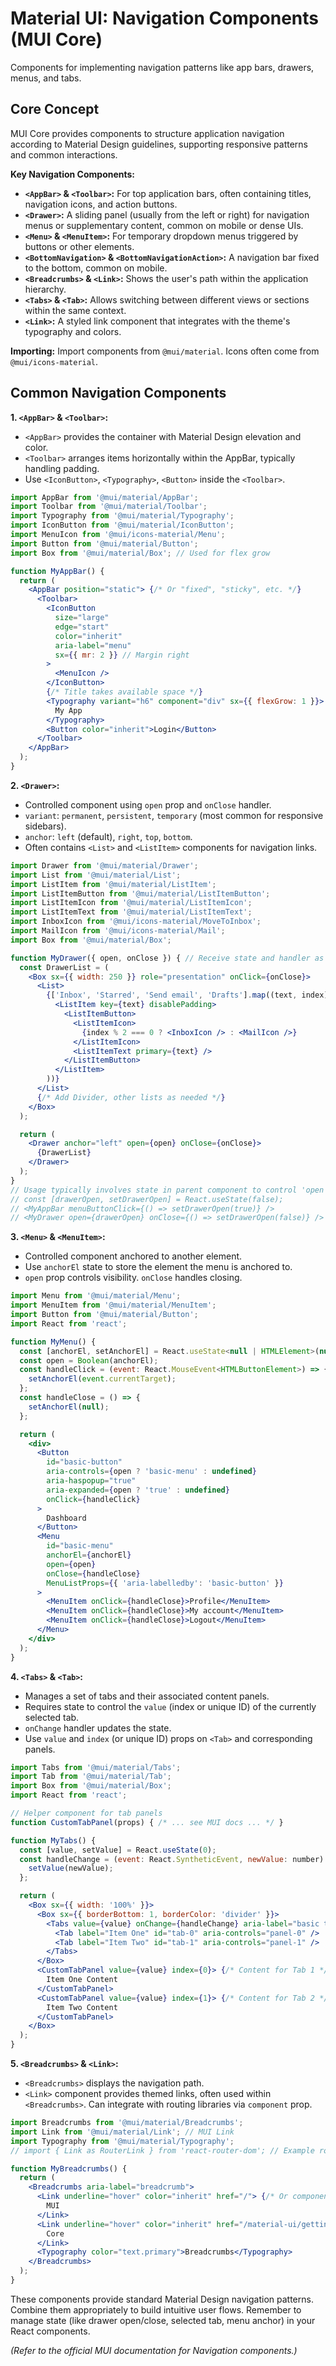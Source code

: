 # Material UI: Navigation Components (MUI Core)

Components for implementing navigation patterns like app bars, drawers, menus, and tabs.

## Core Concept

MUI Core provides components to structure application navigation according to Material Design guidelines, supporting responsive patterns and common interactions.

**Key Navigation Components:**

*   **`<AppBar>` & `<Toolbar>`:** For top application bars, often containing titles, navigation icons, and action buttons.
*   **`<Drawer>`:** A sliding panel (usually from the left or right) for navigation menus or supplementary content, common on mobile or dense UIs.
*   **`<Menu>` & `<MenuItem>`:** For temporary dropdown menus triggered by buttons or other elements.
*   **`<BottomNavigation>` & `<BottomNavigationAction>`:** A navigation bar fixed to the bottom, common on mobile.
*   **`<Breadcrumbs>` & `<Link>`:** Shows the user's path within the application hierarchy.
*   **`<Tabs>` & `<Tab>`:** Allows switching between different views or sections within the same context.
*   **`<Link>`:** A styled link component that integrates with the theme's typography and colors.

**Importing:** Import components from `@mui/material`. Icons often come from `@mui/icons-material`.

## Common Navigation Components

**1. `<AppBar>` & `<Toolbar>`:**

*   `<AppBar>` provides the container with Material Design elevation and color.
*   `<Toolbar>` arranges items horizontally within the AppBar, typically handling padding.
*   Use `<IconButton>`, `<Typography>`, `<Button>` inside the `<Toolbar>`.

```jsx
import AppBar from '@mui/material/AppBar';
import Toolbar from '@mui/material/Toolbar';
import Typography from '@mui/material/Typography';
import IconButton from '@mui/material/IconButton';
import MenuIcon from '@mui/icons-material/Menu';
import Button from '@mui/material/Button';
import Box from '@mui/material/Box'; // Used for flex grow

function MyAppBar() {
  return (
    <AppBar position="static"> {/* Or "fixed", "sticky", etc. */}
      <Toolbar>
        <IconButton
          size="large"
          edge="start"
          color="inherit"
          aria-label="menu"
          sx={{ mr: 2 }} // Margin right
        >
          <MenuIcon />
        </IconButton>
        {/* Title takes available space */}
        <Typography variant="h6" component="div" sx={{ flexGrow: 1 }}>
          My App
        </Typography>
        <Button color="inherit">Login</Button>
      </Toolbar>
    </AppBar>
  );
}
```

**2. `<Drawer>`:**

*   Controlled component using `open` prop and `onClose` handler.
*   `variant`: `permanent`, `persistent`, `temporary` (most common for responsive sidebars).
*   `anchor`: `left` (default), `right`, `top`, `bottom`.
*   Often contains `<List>` and `<ListItem>` components for navigation links.

```jsx
import Drawer from '@mui/material/Drawer';
import List from '@mui/material/List';
import ListItem from '@mui/material/ListItem';
import ListItemButton from '@mui/material/ListItemButton';
import ListItemIcon from '@mui/material/ListItemIcon';
import ListItemText from '@mui/material/ListItemText';
import InboxIcon from '@mui/icons-material/MoveToInbox';
import MailIcon from '@mui/icons-material/Mail';
import Box from '@mui/material/Box';

function MyDrawer({ open, onClose }) { // Receive state and handler as props
  const DrawerList = (
    <Box sx={{ width: 250 }} role="presentation" onClick={onClose}>
      <List>
        {['Inbox', 'Starred', 'Send email', 'Drafts'].map((text, index) => (
          <ListItem key={text} disablePadding>
            <ListItemButton>
              <ListItemIcon>
                {index % 2 === 0 ? <InboxIcon /> : <MailIcon />}
              </ListItemIcon>
              <ListItemText primary={text} />
            </ListItemButton>
          </ListItem>
        ))}
      </List>
      {/* Add Divider, other lists as needed */}
    </Box>
  );

  return (
    <Drawer anchor="left" open={open} onClose={onClose}>
      {DrawerList}
    </Drawer>
  );
}
// Usage typically involves state in parent component to control 'open'
// const [drawerOpen, setDrawerOpen] = React.useState(false);
// <MyAppBar menuButtonClick={() => setDrawerOpen(true)} />
// <MyDrawer open={drawerOpen} onClose={() => setDrawerOpen(false)} />
```

**3. `<Menu>` & `<MenuItem>`:**

*   Controlled component anchored to another element.
*   Use `anchorEl` state to store the element the menu is anchored to.
*   `open` prop controls visibility. `onClose` handles closing.

```jsx
import Menu from '@mui/material/Menu';
import MenuItem from '@mui/material/MenuItem';
import Button from '@mui/material/Button';
import React from 'react';

function MyMenu() {
  const [anchorEl, setAnchorEl] = React.useState<null | HTMLElement>(null);
  const open = Boolean(anchorEl);
  const handleClick = (event: React.MouseEvent<HTMLButtonElement>) => {
    setAnchorEl(event.currentTarget);
  };
  const handleClose = () => {
    setAnchorEl(null);
  };

  return (
    <div>
      <Button
        id="basic-button"
        aria-controls={open ? 'basic-menu' : undefined}
        aria-haspopup="true"
        aria-expanded={open ? 'true' : undefined}
        onClick={handleClick}
      >
        Dashboard
      </Button>
      <Menu
        id="basic-menu"
        anchorEl={anchorEl}
        open={open}
        onClose={handleClose}
        MenuListProps={{ 'aria-labelledby': 'basic-button' }}
      >
        <MenuItem onClick={handleClose}>Profile</MenuItem>
        <MenuItem onClick={handleClose}>My account</MenuItem>
        <MenuItem onClick={handleClose}>Logout</MenuItem>
      </Menu>
    </div>
  );
}
```

**4. `<Tabs>` & `<Tab>`:**

*   Manages a set of tabs and their associated content panels.
*   Requires state to control the `value` (index or unique ID) of the currently selected tab.
*   `onChange` handler updates the state.
*   Use `value` and `index` (or unique ID) props on `<Tab>` and corresponding panels.

```jsx
import Tabs from '@mui/material/Tabs';
import Tab from '@mui/material/Tab';
import Box from '@mui/material/Box';
import React from 'react';

// Helper component for tab panels
function CustomTabPanel(props) { /* ... see MUI docs ... */ }

function MyTabs() {
  const [value, setValue] = React.useState(0);
  const handleChange = (event: React.SyntheticEvent, newValue: number) => {
    setValue(newValue);
  };

  return (
    <Box sx={{ width: '100%' }}>
      <Box sx={{ borderBottom: 1, borderColor: 'divider' }}>
        <Tabs value={value} onChange={handleChange} aria-label="basic tabs example">
          <Tab label="Item One" id="tab-0" aria-controls="panel-0" />
          <Tab label="Item Two" id="tab-1" aria-controls="panel-1" />
        </Tabs>
      </Box>
      <CustomTabPanel value={value} index={0}> {/* Content for Tab 1 */}
        Item One Content
      </CustomTabPanel>
      <CustomTabPanel value={value} index={1}> {/* Content for Tab 2 */}
        Item Two Content
      </CustomTabPanel>
    </Box>
  );
}
```

**5. `<Breadcrumbs>` & `<Link>`:**

*   `<Breadcrumbs>` displays the navigation path.
*   `<Link>` component provides themed links, often used within `<Breadcrumbs>`. Can integrate with routing libraries via `component` prop.

```jsx
import Breadcrumbs from '@mui/material/Breadcrumbs';
import Link from '@mui/material/Link'; // MUI Link
import Typography from '@mui/material/Typography';
// import { Link as RouterLink } from 'react-router-dom'; // Example router link

function MyBreadcrumbs() {
  return (
    <Breadcrumbs aria-label="breadcrumb">
      <Link underline="hover" color="inherit" href="/"> {/* Or component={RouterLink} to="/"} */}
        MUI
      </Link>
      <Link underline="hover" color="inherit" href="/material-ui/getting-started/installation/">
        Core
      </Link>
      <Typography color="text.primary">Breadcrumbs</Typography>
    </Breadcrumbs>
  );
}
```

These components provide standard Material Design navigation patterns. Combine them appropriately to build intuitive user flows. Remember to manage state (like drawer open/close, selected tab, menu anchor) in your React components.

*(Refer to the official MUI documentation for Navigation components.)*